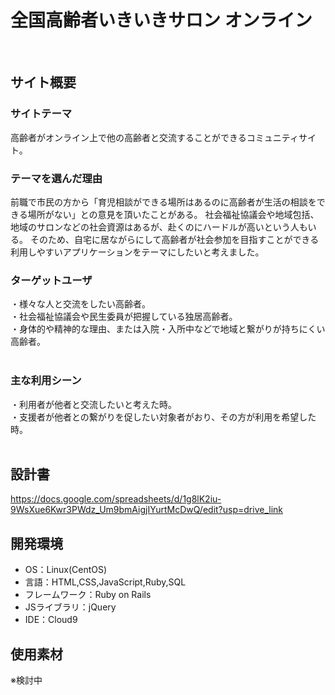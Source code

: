 # 全国高齢者いきいきサロン オンライン
​
## サイト概要
### サイトテーマ
高齢者がオンライン上で他の高齢者と交流することができるコミュニティサイト。
​
### テーマを選んだ理由
前職で市民の方から「育児相談ができる場所はあるのに高齢者が生活の相談をできる場所がない」との意見を頂いたことがある。
社会福祉協議会や地域包括、地域のサロンなどの社会資源はあるが、赴くのにハードルが高いという人もいる。
そのため、自宅に居ながらにして高齢者が社会参加を目指すことができる利用しやすいアプリケーションをテーマにしたいと考えました。
​
### ターゲットユーザ
・様々な人と交流をしたい高齢者。<br>
・社会福祉協議会や民生委員が把握している独居高齢者。<br>
・身体的や精神的な理由、または入院・入所中などで地域と繋がりが持ちにくい高齢者。<br>
​
### 主な利用シーン
・利用者が他者と交流したいと考えた時。<br>
・支援者が他者との繋がりを促したい対象者がおり、その方が利用を希望した時。<br>
​
## 設計書
https://docs.google.com/spreadsheets/d/1g8lK2iu-9WsXue6Kwr3PWdz_Um9bmAigjIYurtMcDwQ/edit?usp=drive_link
​
## 開発環境
- OS：Linux(CentOS)
- 言語：HTML,CSS,JavaScript,Ruby,SQL
- フレームワーク：Ruby on Rails
- JSライブラリ：jQuery
- IDE：Cloud9
​
## 使用素材
※検討中
